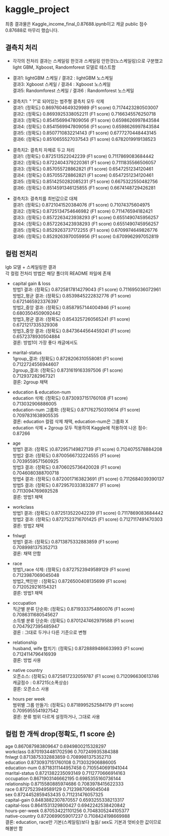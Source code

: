 # kaggle_project

최종 결과물은 Kaggle_income_final_0.87688.ipynb이고 캐글 public 점수 0.87688로 마무리 했습니다.  

## 결측치 처리

- 각각의 전처리 결과는 스케일링 한것과 스케일링 안한것(노스케일링)으로 구분했고  
light GBM, Xgboost, Randomforest 모델로 테스트함

- 결과1: lightGBM 스케일 / 결과2 : lightGBM 노스케일  
결과3: Xgboost 스케일 / 결과4 : Xgboost 노스케일  
결과5: Randomforest 스케일 / 결과6 : Randomforest 노스케일  


- 결측치1: " ?"로 되어있는 범주형 결측치 모두 삭제  
결과1: (정확도) 0.8697604649329989
      (F1 score) 0.7174423280503007 <br>
결과2: (정확도) 0.8693925338052211
      (F1 score) 0.7166345576250718 <br>
결과3: (정확도) 0.8541569947809056
      (F1 score) 0.6598626997843584 <br>
결과4: (정확도) 0.8541569947809056 
      (F1 score) 0.6598626997843584 <br>
결과5: (정확도) 0.8507710832214143
      (F1 score) 0.6777270448443145 <br>
결과6: (정확도) 0.8510655527037543
      (F1 score) 0.6782019919138523 <br>

- 결측치2: 결측치 자체로 두고 처리  
결과1: (정확도) 0.872513522042239
      (F1 score) 0.7117869083684442 <br>
결과2: (정확도) 0.8722404379220361
      (F1 score) 0.7111835566506057 <br>
결과3: (정확도) 0.857055728862821
      (F1 score) 0.6547251234120461 <br>
결과4: (정확도) 0.857055728862821
      (F1 score) 0.6547251234120461 <br>
결과5: (정확도) 0.8514250282085231
      (F1 score) 0.6675322550482756 <br>
결과6: (정확도) 0.8514591346125855
      (F1 score) 0.6674148729426281 <br>

- 결측치3: 결측치를 최빈값으로 대체  
결과1: (정확도) 0.8721041520384076
      (F1 score) 0.71074375604975 <br>
결과2: (정확도) 0.8725134754646982
      (F1 score) 0.711476594182421 <br>
결과3: (정확도) 0.8572263423938293
      (F1 score) 0.6551490745956257 <br>
결과4: (정확도) 0.8572263423938293
      (F1 score) 0.6551490745956257 <br>
결과5: (정확도) 0.8529263737172255
      (F1 score) 0.6709974649826776 <br>
결과6: (정확도) 0.8529263970059956
      (F1 score) 0.6709962997052819 <br>
   
## 컬럼 전처리
lgb 모델 + 스케일링한 결과  
각 컬럼 전처리 방법은 해당 폴더의 README 파일에 존재
- capital gain & loss <br>
방법1 결과: (정확도) 0.8725817814279043 (F1 score) 0.711695036072961 <br>
방법2_평균 결과: (정확도) 0.8539845222832776 (F1 score) 0.6721465923376397 <br>
방법2_중앙 결과: (정확도) 0.8587957144004946 (F1 score) 0.6803504509092442  <br>
방법3_평균 결과: (정확도) 0.8543257260565241 (F1 score) 0.6721217335329308  <br>
방법3_중앙 결과: (정확도) 0.8473644564459241 (F1 score) 0.6572378930504884  <br>
결론: 방법1이 가장 좋다 캐글에서도 <br>

- marital-status <br>
1group_결과: (정확도) 0.8728206310558081 (F1 score) 0.7122724556944607 <br>
2group_결과: (정확도) 0.8731619163397506 (F1 score) 0.712937282967321 <br>
결론: 2group 채택

- education & education-num <br>
education 삭제: (정확도) 0.8730937151760108 (F1 score) 0.713032906886005 <br>
education-num 그룹화: (정확도) 0.871762750310614 (F1 score) 0.7097831638905535 <br>
결론: education 컬럼 삭제 채택, education-num은 그룹화 X <br>
education 삭제 + 2group 모두 적용하여 Kaggle에 적용하여 나온 점수: 0.87266

- age <br>
방법1 결과: (정확도 )0.872957149827139 (F1 score) 0.7124075578884208<br>
방법2 결과: (정확도) 0.8700566732224555 (F1 score) 0.7039559571560925<br>
방법3 결과: (정확도) 0.8706025736420028 (F1 score) 0.7046080388700718<br>
방법4 결과: (정확도) 0.8720017163823691 (F1 score) 0.7112684039390137<br>
방법5 결과: (정확도) 0.8729570333832877 (F1 score) 0.7113094769692528<br>
결론: 방법1 채택

- workclass <br>
방법1 결과: (정확도) 0.872513522042239 (F1 score) 0.7117869083684442<br>
방법2 결과: (정확도) 0.8727523716701425 (F1 score) 0.7127117491470303<br> 
결론: 방법2 채택

- fnlwgt <br>
방법1 결과: (정확도) 0.8713875332883859 (F1 score) 0.7089981375352713<br>
결론: 채택 안함

- race <br>
방법1_race 삭제: (정확도) 0.8727523949589129 (F1 score) 0.7123987069045048 <br>
방법2_백인만 : (정확도) 0.8726500408135699 (F1 score) 0.7120529216154321<br>
결론: 방법1 채택

- occupation <br>
직군별 분류 단순화: (정확도) 0.8719333754860076  (F1 score) 0.7086311680545627<br>
소득별 분류 단순화: (정확도) 0.8701247462979588 (F1 score) 0.7047927395485947<br>
결론 : 그대로 두거나 다른 기준으로 변형<br>

- relationship <br>
husband, wife 합치기: (정확도) 0.8728889486633993 (F1 score) 0.7124114796416939<br>
결론: 방법 사용<br>

- native country <br>
오픈소스: (정확도) 0.8725817232059787 (F1 score) 0.712096630613746<br>
캐글점수 : 0.87215(소폭상승)<br>
결론: 오픈소스 사용<br>

- hours per week <br>
범위별 그룹 만들기: (정확도) 0.8718995252584179 (F1 score) 0.7095955541927542<br>
결론: 분류 범위 다르게 설정하거나, 그대로 사용<br>

## 컬럼 한 개씩 drop(정확도, f1 score 순)
age                0.867087983809647  0.6949800215328297<br>
workclass          0.8701934481702596 0.707249935384388<br>
fnlwgt             0.8713875332883859 0.7089981375352713<br>
education          0.8730937151760108 0.713032906886005<br>
education-num    0.8718311144957458 0.7105540691941044<br>
marital-status   0.8721382235093149 0.7112770666914163<br>
occupation       0.8671903146662195 0.6985355160736144<br>
relationship       0.8715580885974686 0.7083978415622333<br>
race                0.8727523949589129 0.7123987069045048<br>
sex                 0.8724452859453435 0.711231476057325<br>
capital-gain       0.8483882307870557 0.6593255338213317<br>
capital-loss       0.8641531329800427 0.6942242538420842<br>
hours-per-week 0.870534221101256  0.7048305244105377<br>
native-country   0.8720699059017237 0.7108424198669988<br>
결론: education, race만 기본(스케일링)보다 높음/ sex도 기본과 엇비슷한 값이므로 해볼만 함
